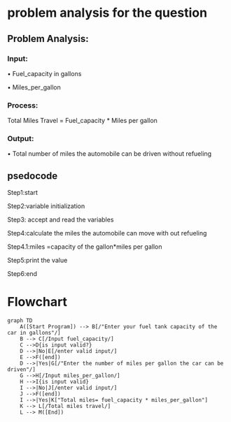 # problem analysis for the question
## Problem Analysis:
### Input: 
• Fuel_capacity in gallons

• Miles_per_gallon 


### Process:
Total Miles Travel = Fuel_capacity * Miles per gallon

### Output:

• Total number of miles the automobile can be driven without refueling


## psedocode

Step1:start

Step2:variable initialization

Step3: accept and read the variables

Step4:calculate the miles the automobile can move with out refueling

Step4.1:miles =capacity of the gallon*miles per gallon

Step5:print the value

Step6:end

 # Flowchart
``` mermaid
graph TD
    A([Start Program]) --> B[/"Enter your fuel tank capacity of the car in gallons"/]
    B --> C[/Input fuel_capacity/]
    C -->D{is input valid?}
    D -->|No|E[/enter valid input/]
    E -->F([end])
    D -->|Yes|G[/"Enter the number of miles per gallon the car can be driven"/]
    G -->H[/Input miles_per_gallon/]
    H -->I{is input valid}
    I -->|No|J[/enter valid input/]
    J -->F([end])
    I -->|Yes|K["Total miles= fuel_capacity * miles_per_gallon"]
    K --> L[/Total miles travel/]
    L --> M([End])
